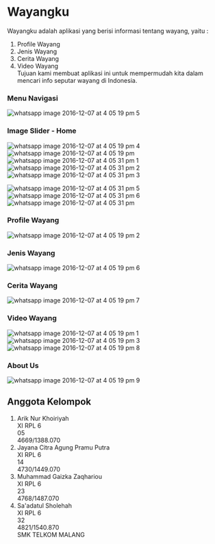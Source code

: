 # Wayangku 
Wayangku adalah aplikasi yang berisi informasi tentang wayang, yaitu : <br>
1. Profile Wayang <br>
2. Jenis Wayang <br>
3. Cerita Wayang <br>
4. Video Wayang <br>
Tujuan kami membuat aplikasi ini untuk mempermudah kita dalam mencari info seputar wayang di Indonesia.

### Menu Navigasi 
![whatsapp image 2016-12-07 at 4 05 19 pm 5](https://cloud.githubusercontent.com/assets/22132634/20962734/24811f9e-bc9d-11e6-8329-d6de64874db4.jpeg)

### Image Slider - Home
![whatsapp image 2016-12-07 at 4 05 19 pm 4](https://cloud.githubusercontent.com/assets/22132634/20962257/35a36270-bc9b-11e6-9034-40e2fde73c9b.jpeg)
![whatsapp image 2016-12-07 at 4 05 19 pm](https://cloud.githubusercontent.com/assets/22132634/20962254/35611bea-bc9b-11e6-9126-e5a01aa71809.jpeg)
![whatsapp image 2016-12-07 at 4 05 31 pm 1](https://cloud.githubusercontent.com/assets/22132634/20962255/35635860-bc9b-11e6-9979-1cd3020805cd.jpeg)
![whatsapp image 2016-12-07 at 4 05 31 pm 2](https://cloud.githubusercontent.com/assets/22132634/20962276/424b672a-bc9b-11e6-9d60-70b7766238ba.jpeg)
![whatsapp image 2016-12-07 at 4 05 31 pm 3](https://cloud.githubusercontent.com/assets/22132634/20962264/3af5d528-bc9b-11e6-89e7-02b9cfadd4c3.jpeg)

![whatsapp image 2016-12-07 at 4 05 31 pm 5](https://cloud.githubusercontent.com/assets/22132634/20962253/3532e054-bc9b-11e6-9848-6cab980fa152.jpeg)
![whatsapp image 2016-12-07 at 4 05 31 pm 6](https://cloud.githubusercontent.com/assets/22132634/20962258/35f1a76e-bc9b-11e6-8a0f-d9e9c36687e4.jpeg)
![whatsapp image 2016-12-07 at 4 05 31 pm](https://cloud.githubusercontent.com/assets/22132634/20962275/423aae8a-bc9b-11e6-9f6c-a4fc50626947.jpeg)

### Profile Wayang
![whatsapp image 2016-12-07 at 4 05 19 pm 2](https://cloud.githubusercontent.com/assets/22132634/20962691/f3d115a2-bc9c-11e6-87bc-583aa5e9fb24.jpeg)

### Jenis Wayang
![whatsapp image 2016-12-07 at 4 05 19 pm 6](https://cloud.githubusercontent.com/assets/22132634/20962753/39b1ebc8-bc9d-11e6-9a03-9927a0337a9c.jpeg)

### Cerita Wayang
![whatsapp image 2016-12-07 at 4 05 19 pm 7](https://cloud.githubusercontent.com/assets/22132634/20963568/7d3d9ff6-bca0-11e6-8ef5-474cf2fe081c.jpeg)


### Video Wayang
![whatsapp image 2016-12-07 at 4 05 19 pm 1](https://cloud.githubusercontent.com/assets/22132634/20962447/e735be34-bc9b-11e6-84f9-b103ea47d460.jpeg)
![whatsapp image 2016-12-07 at 4 05 19 pm 3](https://cloud.githubusercontent.com/assets/22132634/20962448/e737be28-bc9b-11e6-9e0a-acaec72e35ab.jpeg)
![whatsapp image 2016-12-07 at 4 05 19 pm 8](https://cloud.githubusercontent.com/assets/22132634/20962449/e769dade-bc9b-11e6-8242-f6226cfe77ca.jpeg)

### About Us
![whatsapp image 2016-12-07 at 4 05 19 pm 9](https://cloud.githubusercontent.com/assets/22132634/20963601/a2d3416c-bca0-11e6-9e6c-fb5f7e0c536c.jpeg)

## Anggota Kelompok
1. Arik Nur Khoiriyah <br>
   XI RPL 6 <br>
   05 <br>
   4669/1388.070
2. Jayana Citra Agung Pramu Putra <br>
   XI RPL 6 <br>
   14 <br>
   4730/1449.070
3. Muhammad Gaizka Zaqhariou <br>
   XI RPL 6 <br>
   23 <br>
   4768/1487.070
4. Sa'adatul Sholehah <br>
   XI RPL 6 <br>
   32 <br>
   4821/1540.870 <br>
   SMK TELKOM MALANG
   
